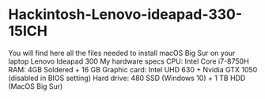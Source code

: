 # Hackintosh-Lenovo-ideapad-330-15ICH
You will find here all the files needed to install macOS Big Sur on your laptop Lenovo Ideapad 300
My hardware specs
  CPU: Intel Core i7-8750H
  RAM: 4GB Soldered + 16 GB 
  Graphic card: Intel UHD 630 + Nvidia GTX 1050 (disabled in BIOS setting)
  Hard drive: 480 SSD (Windows 10) + 1 TB HDD (MacOS Big Sur)
